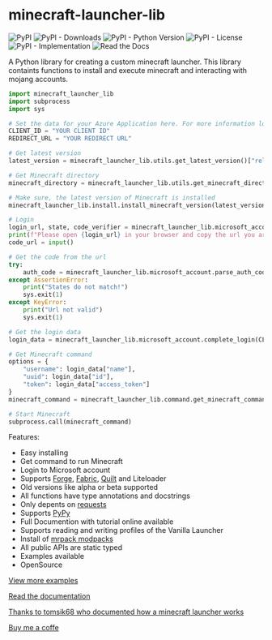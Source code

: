 # minecraft-launcher-lib

![PyPI](https://img.shields.io/pypi/v/minecraft-launcher-lib)
![PyPI - Downloads](https://img.shields.io/pypi/dm/minecraft-launcher-lib)
![PyPI - Python Version](https://img.shields.io/pypi/pyversions/minecraft-launcher-lib)
![PyPI - License](https://img.shields.io/pypi/l/minecraft-launcher-lib)
![PyPI - Implementation](https://img.shields.io/pypi/implementation/minecraft-launcher-lib)
![Read the Docs](https://img.shields.io/readthedocs/minecraft-launcher-lib)

A Python library for creating a custom minecraft launcher. This library containts functions to install and execute minecraft and interacting with mojang accounts.

```python
import minecraft_launcher_lib
import subprocess
import sys

# Set the data for your Azure Application here. For more information look at the documentation.
CLIENT_ID = "YOUR CLIENT ID"
REDIRECT_URL = "YOUR REDIRECT URL"

# Get latest version
latest_version = minecraft_launcher_lib.utils.get_latest_version()["release"]

# Get Minecraft directory
minecraft_directory = minecraft_launcher_lib.utils.get_minecraft_directory()

# Make sure, the latest version of Minecraft is installed
minecraft_launcher_lib.install.install_minecraft_version(latest_version, minecraft_directory)

# Login
login_url, state, code_verifier = minecraft_launcher_lib.microsoft_account.get_secure_login_data(CLIENT_ID, REDIRECT_URL)
print(f"Please open {login_url} in your browser and copy the url you are redirected into the prompt below.")
code_url = input()

# Get the code from the url
try:
    auth_code = minecraft_launcher_lib.microsoft_account.parse_auth_code_url(code_url, state)
except AssertionError:
    print("States do not match!")
    sys.exit(1)
except KeyError:
    print("Url not valid")
    sys.exit(1)

# Get the login data
login_data = minecraft_launcher_lib.microsoft_account.complete_login(CLIENT_ID, None, REDIRECT_URL, auth_code, code_verifier)

# Get Minecraft command
options = {
    "username": login_data["name"],
    "uuid": login_data["id"],
    "token": login_data["access_token"]
}
minecraft_command = minecraft_launcher_lib.command.get_minecraft_command(latest_version, minecraft_directory, options)

# Start Minecraft
subprocess.call(minecraft_command)
```

Features:
- Easy installing
- Get command to run Minecraft
- Login to Microsoft account
- Supports [Forge](https://minecraftforge.net), [Fabric](https://fabricmc.net), [Quilt](https://quiltmc.org) and Liteloader
- Old versions like alpha or beta supported
- All functions have type annotations and docstrings
- Only depents on [requests](https://pypi.org/project/requests)
- Supports [PyPy](https://www.pypy.org)
- Full Documention with tutorial online available
- Supports reading and writing profiles of the Vanilla Launcher
- Install of [mrpack modpacks](https://docs.modrinth.com/docs/modpacks/format_definition)
- All public APIs are static typed
- Examples available
- OpenSource

[View more examples](https://codeberg.org/JakobDev/minecraft-launcher-lib/src/branch/master/examples)

[Read the documentation](https://minecraft-launcher-lib.readthedocs.io)

[Thanks to tomsik68 who documented how a minecraft launcher works](https://github.com/tomsik68/mclauncher-api/wiki)

[Buy me a coffe](https://ko-fi.com/jakobdev)
